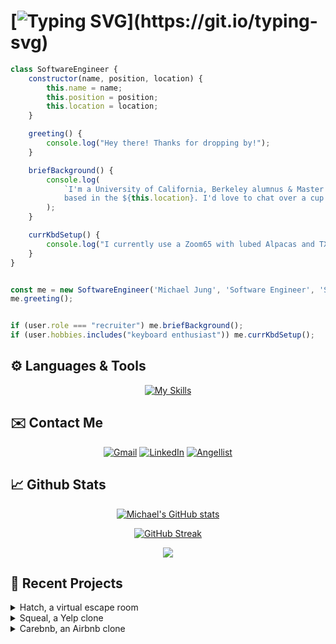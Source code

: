 # [![Typing SVG](https://readme-typing-svg.herokuapp.com?font=Open+Sans&size=30&pause=1000&color=2A628F&vCenter=true&width=500&lines=Hey+there,+I'm+Michael+Jung;Full+Stack+Software+Engineer;Check+out+my+projects+below!)](https://git.io/typing-svg)

```js
class SoftwareEngineer {
    constructor(name, position, location) {
        this.name = name;
        this.position = position;
        this.location = location;
    }

    greeting() {
        console.log("Hey there! Thanks for dropping by!");
    }

    briefBackground() {
        console.log(
            `I'm a University of California, Berkeley alumnus & Master's-prepared nurse turned Software Engineer,
            based in the ${this.location}. I'd love to chat over a cup of ☕.`
        );
    }

    currKbdSetup() {
        console.log("I currently use a Zoom65 with lubed Alpacas and TX stabs. Would love to try out a Kohaku!");
    }
}


const me = new SoftwareEngineer('Michael Jung', 'Software Engineer', 'SF Bay Area');
me.greeting();


if (user.role === "recruiter") me.briefBackground();
if (user.hobbies.includes("keyboard enthusiast")) me.currKbdSetup();
```
 

## ⚙️ Languages & Tools

<div align="center">

[![My Skills](https://skillicons.dev/icons?i=js,py,nodejs,react,redux,express,flask,html,css,postgres,sqlite,heroku)](https://skillicons.dev)

</div>
    

## ✉️ Contact Me

<div align="center">

[![Gmail](https://img.shields.io/badge/Gmail-D14836?style=for-the-badge&logo=gmail&logoColor=white)](mailto:jung.michaelh@gmail.com)
[![LinkedIn](https://img.shields.io/badge/linkedin-%230077B5.svg?style=for-the-badge&logo=linkedin&logoColor=white)](https://www.linkedin.com/in/michael-h-jung/)
[![Angellist](https://img.shields.io/badge/AngelList-000000?style=for-the-badge&logo=AngelList&logoColor=white)](https://angel.co/u/michaelhjung)
    
</div>
    
    
## 📈 Github Stats

<div align="center">

[![Michael's GitHub stats](https://github-readme-stats.vercel.app/api?username=michaelhjung&count_private=true&show_icons=true&theme=noctis_minimus)](https://github.com/anuraghazra/github-readme-stats)

[![GitHub Streak](https://streak-stats.demolab.com/?user=michaelhjung&theme=dark)](https://git.io/streak-stats)

![](https://komarev.com/ghpvc/?username=michaelhjung&style=for-the-badge)

</div>


## 💼 Recent Projects

<details>
<summary>Hatch, a virtual escape room</summary>
<br>

[![Hatch](https://i.imgur.com/Fbw0f2h.gif)](https://escape-hatch.herokuapp.com/)

</details>


<details>
<summary>Squeal, a Yelp clone</summary>
<br>
    
[![Squeal](https://i.imgur.com/e75RInS.gif)](https://squeal-yelp.herokuapp.com/)
    
</details>


<details>
<summary>Carebnb, an Airbnb clone</summary>
<br>

[![Carebnb](https://i.imgur.com/vHobxth.jpg)](https://carebnb-2022.herokuapp.com/)

</details>


<!--
**michaelhjung/michaelhjung** is a ✨ _special_ ✨ repository because its `README.md` (this file) appears on your GitHub profile.

Here are some ideas to get you started:

- 🔭 I’m currently working on ...
- 🌱 I’m currently learning ...
- 👯 I’m looking to collaborate on ...
- 🤔 I’m looking for help with ...
- 💬 Ask me about ...
- 📫 How to reach me: ...
- 😄 Pronouns: ...
- ⚡ Fun fact: ...
-->
